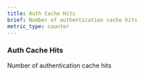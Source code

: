 ```yaml
---
title: Auth Cache Hits
brief: Number of authentication cache hits
metric_type: counter
---
```

### Auth Cache Hits

Number of authentication cache hits
